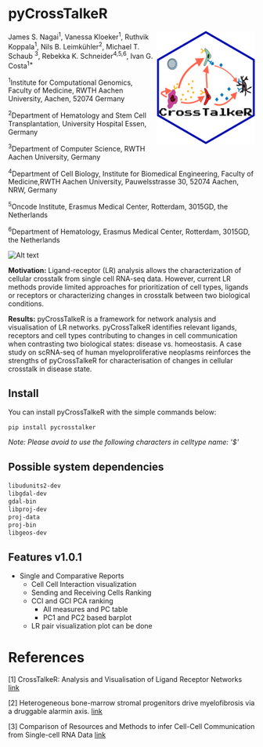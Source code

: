 # pyCrossTalkeR

<img src="https://github.com/CostaLab/pyCrossTalkeR/blob/main/logo1.png" align="right" width="200" />

James S. Nagai<sup>1</sup>,
Vanessa Kloeker<sup>1</sup>,
Ruthvik Koppala<sup>1</sup>,
Nils B. Leimkühler<sup>2</sup>,
Michael T. Schaub <sup>3</sup>,
Rebekka K. Schneider<sup>4,5,6</sup>,
Ivan G. Costa<sup>1*</sup>

<sup>1</sup>Institute for Computational Genomics, Faculty of Medicine, RWTH Aachen University, Aachen, 52074 Germany

<sup>2</sup>Department of Hematology and Stem Cell Transplantation, University Hospital Essen, Germany

<sup>3</sup>Department of Computer Science, RWTH Aachen University, Germany

<sup>4</sup>Department of Cell Biology, Institute for Biomedical Engineering, Faculty of Medicine,RWTH Aachen University, Pauwelsstrasse 30, 52074 Aachen, NRW, Germany

<sup>5</sup>Oncode Institute, Erasmus Medical Center, Rotterdam, 3015GD, the Netherlands

<sup>6</sup>Department of Hematology, Erasmus Medical Center, Rotterdam, 3015GD, the Netherlands

![Alt text](image.png)

**Motivation:** Ligand-receptor (LR) analysis allows the characterization of cellular crosstalk from single cell RNA-seq data. However, current LR methods provide limited approaches for prioritization of cell types, ligands or receptors or characterizing changes in crosstalk between two biological conditions.

**Results:** pyCrossTalkeR is a framework for network analysis and visualisation of LR networks. pyCrossTalkeR identifies relevant ligands, receptors and cell types contributing to changes in cell communication when contrasting two biological states: disease vs. homeostasis. A case study on scRNA-seq of human myeloproliferative neoplasms reinforces the strengths of pyCrossTalkeR for characterisation of changes in cellular crosstalk in disease state.

## Install

You can install pyCrossTalkeR with the simple commands below:

```{python}
pip install pycrosstalker
```

*Note: Please avoid to use the following characters in celltype name: '$'*

## Possible system dependencies

```
libudunits2-dev
libgdal-dev
gdal-bin
libproj-dev
proj-data
proj-bin
libgeos-dev
```
  

## Features v1.0.1

- Single and Comparative Reports
   - Cell Cell Interaction visualization
   - Sending and Receiving Cells Ranking
   - CCI and GCI PCA ranking
      - All measures and PC table
      - PC1 and PC2 based barplot
   - LR pair visualization plot can be done


# References

[1] CrossTalkeR: Analysis and Visualisation of Ligand Receptor Networks [link](https://doi.org/10.1093/bioinformatics/btab370)

[2] Heterogeneous bone-marrow stromal progenitors drive myelofibrosis via a druggable alarmin axis. [link](https://www.cell.com/cell-stem-cell/fulltext/S1934-5909(20)30542-7#secsectitle0115)

[3] Comparison of Resources and Methods to infer Cell-Cell Communication from Single-cell RNA Data [link](https://www.biorxiv.org/content/10.1101/2021.05.21.445160v1.full)
